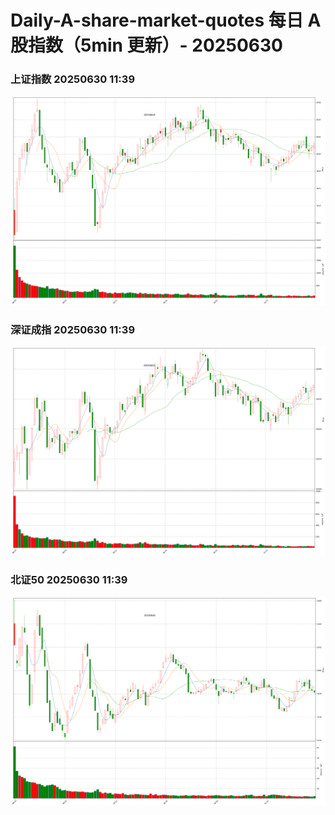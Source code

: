 
# Daily-A-share-market-quotes 每日 A 股指数（5min 更新）- 20250630

### 上证指数 20250630 11:39
![](./fig/2025/6/20250630-sh000001.png)

### 深证成指 20250630 11:39
![](./fig/2025/6/20250630-sz399001.png)

### 北证50 20250630 11:39
![](./fig/2025/6/20250630-bj899050.png)
